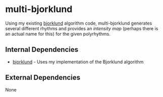 # multi-bjorklund
Using my existing [bjorklund](../bjorklund) algorithm code, multi-bjorklund generates several different rhythms and provides an _intensity map_ (perhaps there is an actual name for this) for the given polyrhythms.

## Internal Dependencies
* [bjorklund](../bjorklund) - Uses my implementation of the Bjorklund algorithm

## External Dependencies
None
